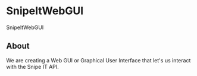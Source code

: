 # SnipeItWebGUI
SnipeItWebGUI

## About
We are creating a Web GUI or Graphical User Interface that let's us interact with the Snipe IT API.
